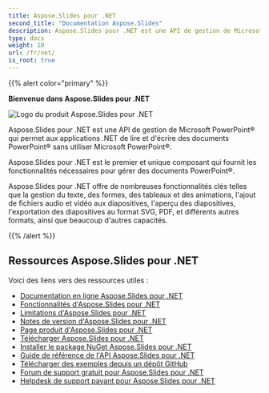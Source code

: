 ```yaml
---
title: Aspose.Slides pour .NET
second_title: "Documentation Aspose.Slides"
description: Aspose.Slides pour .NET est une API de gestion de Microsoft PowerPoint® qui permet aux applications .NET de lire et d'écrire des documents PowerPoint® sans utiliser Microsoft PowerPoint®.
type: docs
weight: 10
url: /fr/net/
is_root: true
---
```


{{% alert color="primary" %}}

**Bienvenue dans Aspose.Slides pour .NET**

![Logo du produit Aspose.Slides pour .NET](home_1.png)

Aspose.Slides pour .NET est une API de gestion de Microsoft PowerPoint® qui permet aux applications .NET de lire et d'écrire des documents PowerPoint® sans utiliser Microsoft PowerPoint®.

Aspose.Slides pour .NET est le premier et unique composant qui fournit les fonctionnalités nécessaires pour gérer des documents PowerPoint®.

Aspose.Slides pour .NET offre de nombreuses fonctionnalités clés telles que la gestion du texte, des formes, des tableaux et des animations, l'ajout de fichiers audio et vidéo aux diapositives, l'aperçu des diapositives, l'exportation des diapositives au format SVG, PDF, et différents autres formats, ainsi que beaucoup d'autres capacités.

{{% /alert %}}

## Ressources Aspose.Slides pour .NET

Voici des liens vers des ressources utiles :

- [Documentation en ligne Aspose.Slides pour .NET](/slides/fr/net/)
- [Fonctionnalités d'Aspose.Slides pour .NET](/slides/fr/net/features-overview/)
- [Limitations d'Aspose.Slides pour .NET](/slides/fr/net/known-issues/)
- [Notes de version d'Aspose.Slides pour .NET](https://releases.aspose.com/slides/net/release-notes/)
- [Page produit d'Aspose.Slides pour .NET](https://products.aspose.com/slides/net/)
- [Télécharger Aspose.Slides pour .NET](https://releases.aspose.com/slides/net/)
- [Installer le package NuGet Aspose.Slides pour .NET](https://www.nuget.org/packages/Aspose.Slides.NET/)
- [Guide de référence de l'API Aspose.Slides pour .NET](https://reference.aspose.com/slides/net)
- [Télécharger des exemples depuis un dépôt GitHub](https://github.com/aspose-slides/Aspose.Slides-for-.NET)
- [Forum de support gratuit pour Aspose.Slides pour .NET](https://forum.aspose.com/c/slides/11)
- [Helpdesk de support payant pour Aspose.Slides pour .NET](https://helpdesk.aspose.com/)
